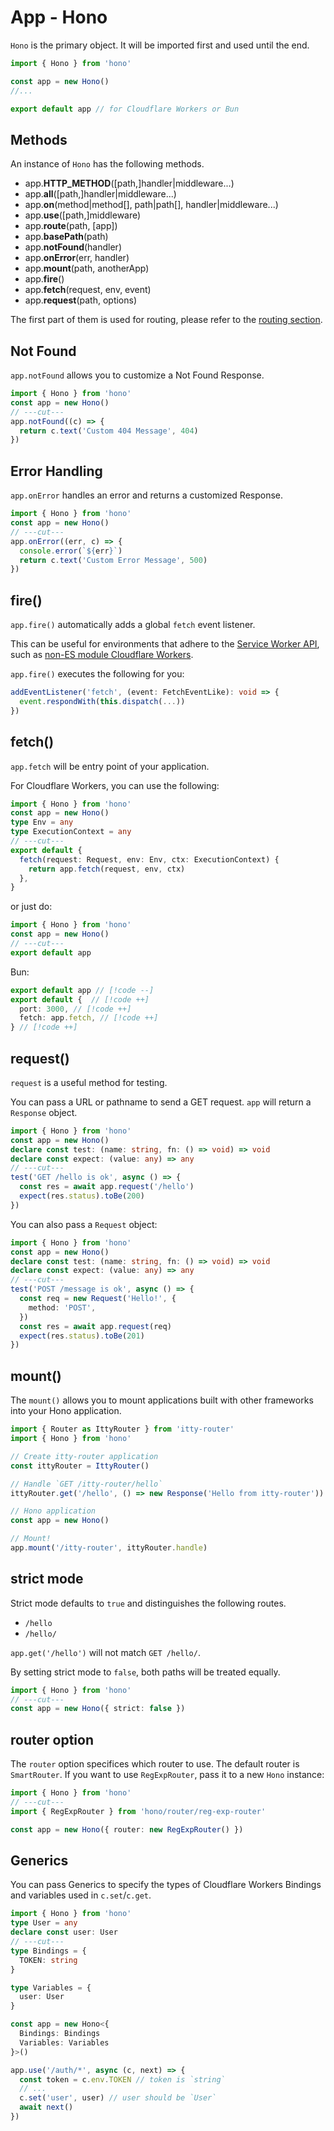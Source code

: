 # App - Hono

`Hono` is the primary object.
It will be imported first and used until the end.

```ts twoslash
import { Hono } from 'hono'

const app = new Hono()
//...

export default app // for Cloudflare Workers or Bun
```

## Methods

An instance of `Hono` has the following methods.

- app.**HTTP_METHOD**(\[path,\]handler|middleware...)
- app.**all**(\[path,\]handler|middleware...)
- app.**on**(method|method[], path|path[], handler|middleware...)
- app.**use**(\[path,\]middleware)
- app.**route**(path, \[app\])
- app.**basePath**(path)
- app.**notFound**(handler)
- app.**onError**(err, handler)
- app.**mount**(path, anotherApp)
- app.**fire**()
- app.**fetch**(request, env, event)
- app.**request**(path, options)

The first part of them is used for routing, please refer to the [routing section](/docs/api/routing).

## Not Found

`app.notFound` allows you to customize a Not Found Response.

```ts twoslash
import { Hono } from 'hono'
const app = new Hono()
// ---cut---
app.notFound((c) => {
  return c.text('Custom 404 Message', 404)
})
```

## Error Handling

`app.onError` handles an error and returns a customized Response.

```ts twoslash
import { Hono } from 'hono'
const app = new Hono()
// ---cut---
app.onError((err, c) => {
  console.error(`${err}`)
  return c.text('Custom Error Message', 500)
})
```

## fire()

`app.fire()` automatically adds a global `fetch` event listener.

This can be useful for environments that adhere to the [Service Worker API](https://developer.mozilla.org/en-US/docs/Web/API/Service_Worker_API), such as [non-ES module Cloudflare Workers](https://developers.cloudflare.com/workers/reference/migrate-to-module-workers/).

`app.fire()` executes the following for you:

```ts
addEventListener('fetch', (event: FetchEventLike): void => {
  event.respondWith(this.dispatch(...))
})
```

## fetch()

`app.fetch` will be entry point of your application.

For Cloudflare Workers, you can use the following:

```ts twoslash
import { Hono } from 'hono'
const app = new Hono()
type Env = any
type ExecutionContext = any
// ---cut---
export default {
  fetch(request: Request, env: Env, ctx: ExecutionContext) {
    return app.fetch(request, env, ctx)
  },
}
```

or just do:

```ts twoslash
import { Hono } from 'hono'
const app = new Hono()
// ---cut---
export default app
```

Bun:

<!-- prettier-ignore -->
```ts
export default app // [!code --]
export default {  // [!code ++]
  port: 3000, // [!code ++]
  fetch: app.fetch, // [!code ++]
} // [!code ++]
```

## request()

`request` is a useful method for testing.

You can pass a URL or pathname to send a GET request.
`app` will return a `Response` object.

```ts twoslash
import { Hono } from 'hono'
const app = new Hono()
declare const test: (name: string, fn: () => void) => void
declare const expect: (value: any) => any
// ---cut---
test('GET /hello is ok', async () => {
  const res = await app.request('/hello')
  expect(res.status).toBe(200)
})
```

You can also pass a `Request` object:

```ts twoslash
import { Hono } from 'hono'
const app = new Hono()
declare const test: (name: string, fn: () => void) => void
declare const expect: (value: any) => any
// ---cut---
test('POST /message is ok', async () => {
  const req = new Request('Hello!', {
    method: 'POST',
  })
  const res = await app.request(req)
  expect(res.status).toBe(201)
})
```

## mount()

The `mount()` allows you to mount applications built with other frameworks into your Hono application.

```ts
import { Router as IttyRouter } from 'itty-router'
import { Hono } from 'hono'

// Create itty-router application
const ittyRouter = IttyRouter()

// Handle `GET /itty-router/hello`
ittyRouter.get('/hello', () => new Response('Hello from itty-router'))

// Hono application
const app = new Hono()

// Mount!
app.mount('/itty-router', ittyRouter.handle)
```

## strict mode

Strict mode defaults to `true` and distinguishes the following routes.

- `/hello`
- `/hello/`

`app.get('/hello')` will not match `GET /hello/`.

By setting strict mode to `false`, both paths will be treated equally.

```ts twoslash
import { Hono } from 'hono'
// ---cut---
const app = new Hono({ strict: false })
```

## router option

The `router` option specifices which router to use. The default router is `SmartRouter`. If you want to use `RegExpRouter`, pass it to a new `Hono` instance:

```ts twoslash
import { Hono } from 'hono'
// ---cut---
import { RegExpRouter } from 'hono/router/reg-exp-router'

const app = new Hono({ router: new RegExpRouter() })
```

## Generics

You can pass Generics to specify the types of Cloudflare Workers Bindings and variables used in `c.set`/`c.get`.

```ts twoslash
import { Hono } from 'hono'
type User = any
declare const user: User
// ---cut---
type Bindings = {
  TOKEN: string
}

type Variables = {
  user: User
}

const app = new Hono<{
  Bindings: Bindings
  Variables: Variables
}>()

app.use('/auth/*', async (c, next) => {
  const token = c.env.TOKEN // token is `string`
  // ...
  c.set('user', user) // user should be `User`
  await next()
})
```
